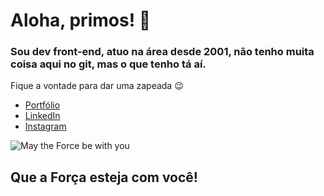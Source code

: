 # Aloha, primos! 👋

### Sou dev front-end, atuo na área desde 2001, não tenho muita coisa aqui no git, mas o que tenho tá aí.

Fique a vontade para dar uma zapeada 😉

* [Portfólio](https://eduruiz333.github.io/)
* [LinkedIn](https://www.linkedin.com/in/eduruiz333/)
* [Instagram](https://www.instagram.com/eduruiz333/)

![May the Force be with you](https://eduruiz333.github.io/assets/img/android-chrome-192x192.png)

## Que a Força esteja com você!

<!--
**eduruiz333/eduruiz333** is a ✨ _special_ ✨ repository because its `README.md` (this file) appears on your GitHub profile.

Here are some ideas to get you started:

- 🔭 I’m currently working on ...
- 🌱 I’m currently learning ...
- 👯 I’m looking to collaborate on ...
- 🤔 I’m looking for help with ...
- 💬 Ask me about ...
- 📫 How to reach me: ...
- 😄 Pronouns: ...
- ⚡ Fun fact: ...
-->
